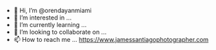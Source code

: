 - 👋 Hi, I’m @orendayanmiami
- 👀 I’m interested in ...
- 🌱 I’m currently learning ...
- 💞️ I’m looking to collaborate on ...
- 📫 How to reach me ... https://www.jamessantiagophotographer.com

<!---
orendayanmiami/orendayanmiami is a ✨ special ✨ repository because its `README.md` (this file) appears on your GitHub profile.
You can click the Preview link to take a look at your changes.
--->
